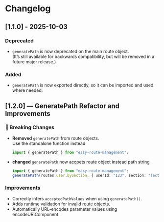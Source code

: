 # Changelog

## [1.1.0] - 2025-10-03

### Deprecated

- `generatePath` is now deprecated on the main route object.  
  (It’s still available for backwards compatibility, but will be removed in a future major release.)

### Added

- `generatePath` is now exported directly, so it can be imported and used where needed.

## [1.2.0] — GeneratePath Refactor and Improvements

### 🔄 Breaking Changes

- **Removed** `generatePath` from route objects.  
  Use the standalone function instead:

  ```ts
  import { generatePath } from "easy-route-management";
  ```

- **changed** `generatePath` now accpets route object instead path string

  ```ts
  import { generatePath } from "easy-route-management";
  generatePath(routes.user.bySection, { userId: "123", section: "section1" });
  ```

### Improvements

- Correctly infers `acceptedPathValues` when using `generatePath()`.
- Adds runtime validation for invalid route objects.
- Automatically URL-encodes parameter values using encodeURIComponent.
